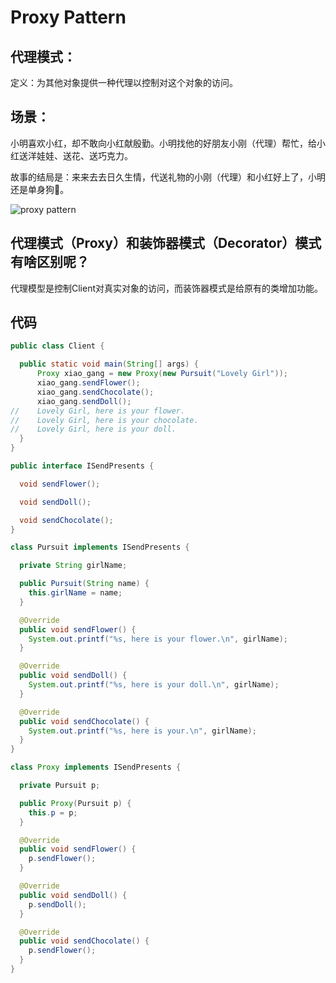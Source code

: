 # Proxy Pattern

## 代理模式：

定义：为其他对象提供一种代理以控制对这个对象的访问。

## 场景：

小明喜欢小红，却不敢向小红献殷勤。小明找他的好朋友小刚（代理）帮忙，给小红送洋娃娃、送花、送巧克力。

故事的结局是：来来去去日久生情，代送礼物的小刚（代理）和小红好上了，小明还是单身狗🐶。

![proxy pattern](https://gitee.com/gdhu/testtingop/raw/master/2019-11-19-001.png)

## 代理模式（Proxy）和装饰器模式（Decorator）模式有啥区别呢？

代理模型是控制Client对真实对象的访问，而装饰器模式是给原有的类增加功能。

## 代码

```java
public class Client {

  public static void main(String[] args) {
      Proxy xiao_gang = new Proxy(new Pursuit("Lovely Girl"));
      xiao_gang.sendFlower();
      xiao_gang.sendChocolate();
      xiao_gang.sendDoll();
//    Lovely Girl, here is your flower.
//    Lovely Girl, here is your chocolate.
//    Lovely Girl, here is your doll.
  }
}
```

```java
public interface ISendPresents {

  void sendFlower();

  void sendDoll();

  void sendChocolate();
}

class Pursuit implements ISendPresents {

  private String girlName;

  public Pursuit(String name) {
    this.girlName = name;
  }

  @Override
  public void sendFlower() {
    System.out.printf("%s, here is your flower.\n", girlName);
  }

  @Override
  public void sendDoll() {
    System.out.printf("%s, here is your doll.\n", girlName);
  }

  @Override
  public void sendChocolate() {
    System.out.printf("%s, here is your.\n", girlName);
  }
}

class Proxy implements ISendPresents {

  private Pursuit p;

  public Proxy(Pursuit p) {
    this.p = p;
  }

  @Override
  public void sendFlower() {
    p.sendFlower();
  }

  @Override
  public void sendDoll() {
    p.sendDoll();
  }

  @Override
  public void sendChocolate() {
    p.sendFlower();
  }
}
```

